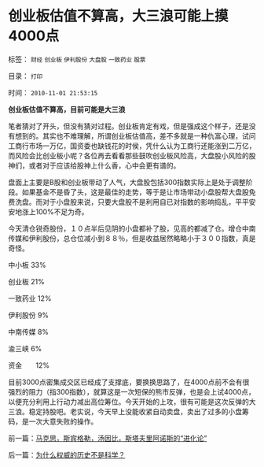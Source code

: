 # 创业板估值不算高，大三浪可能上摸4000点

标签： `财经` `创业板` `伊利股份` `大盘股` `一致药业` `股票` 

目录： `打印`

时间： `2010-11-01 21:53:15`

**创业板估值不算高，目前可能是大三浪**

笔者猜对了开头，但没有猜对过程。创业板肯定有戏，但是强成这个样子，还是没有想到的。其实也不难理解，所谓创业板估值高，差不多就是一种仇富心理，试问工商行市场一万亿，国资委也缺钱花的时侯，凭什么认为工商行还能涨到二万亿，而风险会比创业板小呢？各位再去看看那些鼓吹创业板风险高，大盘股小风险的股神们，或者对于应该给股神上什么香，心中会更有谱的。

盘面上主要是B股和创业板带动了人气，大盘股包括300指数实际上是处于调整阶段。如果基金不是昏了头，这是最佳的走势，等于是让市场带动小盘股帮大盘股免费洗盘。而对于小盘股来说，只要大盘股不是利用自已对指数的影响捣乱，平平安安地涨上100%不足为奇。

今天清仓锐奇股份，１０点半后见阴的小盘都补了股，见高的都减了仓。增仓中南传媒和伊利股份，总仓位减小到８８％，但是收益居然略略小于３００指数，真是奇怪。

中小板 33%

创业板 21%

一致药业 12%

伊利股份 9%

中南传媒 8%

渝三峡 6%

资金　　12%

目前3000点密集成交区已经成了支撑底，要换换思路了，在4000点前不会有很强烈的阻力（指300指数），就算这是一次短保的熊市反弹，也是会上试4000点，以便充分利用上行动力减出高位筹位。今天开始的上攻，很有可能是这次反弹的大三浪。稳定持股吧。老实说，今天早上没能收紧自动卖盘，卖出了过多的小盘筹码，是一次大意失败的操作。



前一篇：[马克思，斯宾格勒，汤因比，斯塔夫里阿诺斯的“进化论”](../../../2010/10/31/马克思，斯宾格勒，汤因比，斯塔夫里阿诺斯的“进化论”.md)

后一篇：[为什么权威的历史不是科学？](../../../2010/11/1/为什么权威的历史不是科学？.md)